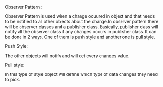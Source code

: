 Observer Pattern :

Observer Pattern is used when a change ocuured in object and that needs to be notified to all other objects about the change.In observer pattern there will be observer classes and a publisher class. Basically, publisher class will notify all the observer class if any changes occurs in publisher class.
It can be done in 2 ways. One of them is push style and another one is pull style.

Push Style:

The other objects will notify and will get every changes value.

Pull style:

In this type of style object will define which type of data changes they need to pick.
